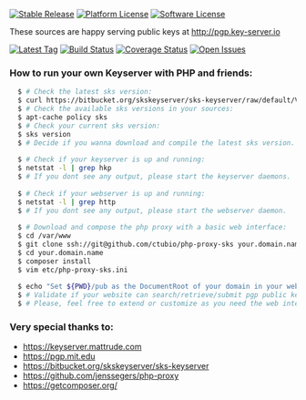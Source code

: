 [![Stable Release](https://img.shields.io/github/release/ctubio/php-proxy-sks.svg?label=stable%20release)](https://github.com/ctubio/php-proxy-sks/releases/latest)
[![Platform License](https://img.shields.io/badge/platform-unix--like-lightgray.svg)](https://www.gnu.org/)
[![Software License](https://img.shields.io/badge/license-MIT-111111.svg)](LICENSE)

These sources are happy serving public keys at http://pgp.key-server.io

[![Latest Tag](https://img.shields.io/github/tag/ctubio/php-proxy-sks.svg?label=latest%20tag)](https://github.com/ctubio/php-proxy-sks/tags)
[![Build Status](https://img.shields.io/travis/ctubio/php-proxy-sks/master.svg?label=test%20suite)](https://travis-ci.org/ctubio/php-proxy-sks)
[![Coverage Status](https://img.shields.io/coveralls/ctubio/php-proxy-sks/master.svg?label=code%20coverage)](https://coveralls.io/r/ctubio/php-proxy-sks?branch=master)
[![Open Issues](https://img.shields.io/github/issues/ctubio/php-proxy-sks.svg)](https://github.com/ctubio/php-proxy-sks/issues)

### How to run your own Keyserver with PHP and friends:
```bash
  $ # Check the latest sks version:
  $ curl https://bitbucket.org/skskeyserver/sks-keyserver/raw/default/VERSION
  $ # Check the available sks versions in your sources:
  $ apt-cache policy sks
  $ # Check your current sks version:
  $ sks version
  $ # Decide if you wanna download and compile the latest sks version.
  
  $ # Check if your keyserver is up and running:
  $ netstat -l | grep hkp
  $ # If you dont see any output, please start the keyserver daemons.
  
  $ # Check if your webserver is up and running:
  $ netstat -l | grep http
  $ # If you dont see any output, please start the webserver daemon.
  
  $ # Download and compose the php proxy with a basic web interface:
  $ cd /var/www 
  $ git clone ssh://git@github.com/ctubio/php-proxy-sks your.domain.name
  $ cd your.domain.name
  $ composer install
  $ vim etc/php-proxy-sks.ini
  
  $ echo "Set ${PWD}/pub as the DocumentRoot of your domain in your webserver configs." 
  $ # Validate if your website can search/retrieve/submit pgp public keys.
  $ # Please, feel free to extend or customize as you need the web interface!
```
### Very special thanks to:
- https://keyserver.mattrude.com
- https://pgp.mit.edu
- https://bitbucket.org/skskeyserver/sks-keyserver
- https://github.com/jenssegers/php-proxy
- https://getcomposer.org/
